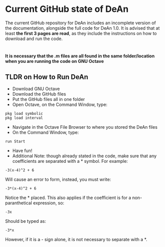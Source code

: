# Current GitHub state of DeAn
The current GitHub repository for DeAn includes an incomplete version of the documentation, alongside the full code for DeAn 1.0.
It is advised that at least **the first 3 pages are read**, as they include the instructions on how to download and run the code.
#
**It is necessary that the .m files are all found in the same folder/location when you are running the code on GNU Octave**
## TLDR on How to Run DeAn
- Download GNU Octave
- Download the GitHub files
- Put the GitHub files all in one folder
- Open Octave, on the Command Window, type:
```
pkg load symbolic
pkg load interval
```
- Navigate in the Octave File Browser to where you stored the DeAn files
- On the Command Window, type:
```
run Start
```
- Have fun!
- Additional Note: though already stated in the code, make sure that any coefficients are separated with a * symbol. For example:
```
-3(x-4)^2 + 6
```
Will cause an error to form, instead, you must write:
```
-3*(x-4)^2 + 6
```
Notice the * placed. This also applies if the coefficient is for a non-paranthetical expression, so:
```
-3x
```
Should be typed as:
```
-3*x
```
However, if it is a - sign alone, it is not necessary to separate with a *.
